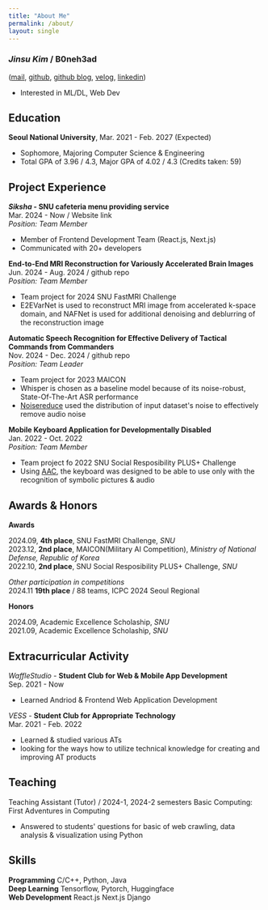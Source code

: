 ```yaml
---
title: "About Me"
permalink: /about/
layout: single
---
```


### *Jinsu Kim* / B0neh3ad   
([mail](mailto:js1044k@gmail.com), [github](http://github.com/B0neh3ad), [github blog](http://B0neh3ad.github.io), [velog](https://velog.io/@b0neh3ad/posts), [linkedin](https://www.linkedin.com/in/%EC%A7%84%EC%88%98-%EA%B9%80-b769832a1/))

- Interested in ML/DL, Web Dev

## Education

**Seoul National University**, Mar. 2021 - Feb. 2027 (Expected)  
- Sophomore, Majoring Computer Science & Engineering  
- Total GPA of 3.96 / 4.3, Major GPA of 4.02 / 4.3 (Credits taken: 59)

## Project Experience

***Siksha* - SNU cafeteria menu providing service**  
Mar. 2024 - Now / Website link  
*Position: Team Member*
- Member of Frontend Development Team (React.js, Next.js)
- Communicated with 20+ developers

**End-to-End MRI Reconstruction for Variously Accelerated Brain Images**  
Jun. 2024 - Aug. 2024 / github repo  
*Position: Team Member*  
- Team project for 2024 SNU FastMRI Challenge
- E2EVarNet is used to reconstruct MRI image from accelerated k-space domain, and NAFNet is used for additional denoising and deblurring of the reconstruction image

**Automatic Speech Recognition for Effective Delivery of Tactical Commands from Commanders**  
Nov. 2024 - Dec. 2024 / github repo  
*Position: Team Leader*
- Team project for 2023 MAICON
- Whisper is chosen as a baseline model because of its noise-robust, State-Of-The-Art ASR performance
- [Noisereduce](https://github.com/timsainb/noisereduce/tree/master) used the distribution of input dataset's noise to effectively remove audio noise

**Mobile Keyboard Application for Developmentally Disabled**  
Jan. 2022 - Oct. 2022  
*Position: Team Member*
- Team project fo 2022 SNU Social Resposibility PLUS+ Challenge
- Using [AAC](https://www.asha.org/public/speech/disorders/aac/), the keyboard was designed to be able to use only with the recognition of symbolic pictures & audio

## Awards & Honors

**Awards**

2024.09, **4th place**, SNU FastMRI Challenge, *SNU*  
2023.12, **2nd place**, MAICON(Military AI Competition), *Ministry of National Defense, Republic of Korea*   
2022.10, **2nd place**, SNU Social Resposibility PLUS+ Challenge, *SNU*  

*Other participation in competitions*  
2024.11 **19th place** / 88 teams, ICPC 2024 Seoul Regional

**Honors**  

2024.09, Academic Excellence Scholaship, *SNU*  
2021.09, Academic Excellence Scholaship, *SNU*

## Extracurricular Activity

*WaffleStudio* - **Student Club for Web & Mobile App Development**  
Sep. 2021 - Now
- Learned Andriod & Frontend Web Application Development

*VESS* - **Student Club for Appropriate Technology**  
Mar. 2021 - Feb. 2022
- Learned & studied various ATs
- looking for the ways how to utilize technical knowledge for creating and improving AT products

## Teaching

Teaching Assistant (Tutor) / 2024-1, 2024-2 semesters
Basic Computing: First Adventures in Computing
- Answered to students' questions for basic of web crawling, data analysis & visualization using Python

## Skills

**Programming** C/C++, Python, Java  
**Deep Learning** Tensorflow, Pytorch, Huggingface  
**Web Development** React.js Next.js Django